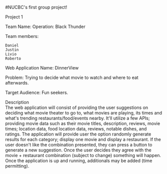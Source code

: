 #NUCBC's first group project!

Project 1

Team Name:	Operation: Black Thunder

Team members:

	Daniel
	Justin
	Livio
	Roberto

Web Application Name: DinnerView


Problem:
	Trying to decide what movie to watch and where to eat afterwards. 

Target Audience:
	Fun seekers. 

Description		
	The web application will consist of providing the user suggestions on deciding what movie theater to go to, what movies are playing, its times and what's trending restaurants/food/events nearby. It'll utilize a few APIs; providing movie data such as their movie titles, description, reviews, movie times; location data, food location data, reviews, notable dishes, and ratings. The application will provide user the option randomly generate results for each category; display one movie and display a restaurant. If the user doesn't like the combination presented, they can press a button to generate a new suggestion. Once the user decides they agree with the movie + restaurant combination (subject to change) something will happen. Once the application is up and running, additionals may be added (time permitting).


